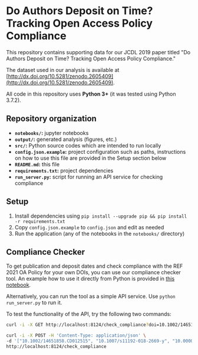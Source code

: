 # Do Authors Deposit on Time? Tracking Open Access Policy Compliance

This repository contains supporting data for our JCDL 2019 paper titled "Do Authors Deposit on Time? Tracking Open Access Policy Compliance."

The dataset used in our analysis is available at [http://dx.doi.org/10.5281/zenodo.2605409](http://dx.doi.org/10.5281/zenodo.2605409).

All code in this repository uses **Python 3+** (it was tested using Python 3.7.2).

## Repository organization

- **`notebooks/`:** jupyter notebooks
- **`output/`:** generated analysis (figures, etc.)
- **`src/`:** Python source codes which are intended to run locally
- **`config.json.example`:** project configuration such as paths, instructions on how to use this file are provided in the Setup section below
- **`README.md`:** this file
- **`requirements.txt`:** project dependencies
- **`run_server.py`:** script for running an API service for checking compliance

## Setup

1. Install dependencies using ``pip install --upgrade pip && pip install -r requirements.txt``
2. Copy `config.json.example` to `config.json` and edit as needed
3. Run the application (any of the notebooks in the ``notebooks/`` directory)

## Compliance Checker

To get publication and deposit dates and check compliance with the REF 2021 OA Policy for your own DOIs, you can use our compliance checker tool. An example how to use it directly from Python is provided in [this notebook](https://nbviewer.jupyter.org/github/oacore/jcdl_2019/blob/master/notebooks/03_compliance_checker.ipynb).

Alternatively, you can run the tool as a simple API service. Use `python run_server.py` to run it.

To test the functionality of the API, try the following two commands:

```bash
curl -i -X GET http://localhost:8124/check_compliance?doi=10.1002/14651858.CD012515
```

```bash
curl -i -X POST -H 'Content-Type: application/json' \
-d '["10.1002/14651858.CD012515", "10.1007/s11192-018-2669-y", "10.0000/abcd-efgh-ijkl", "10.1145/3057148.3057154", 12345]' \
http://localhost:8124/check_compliance
```
